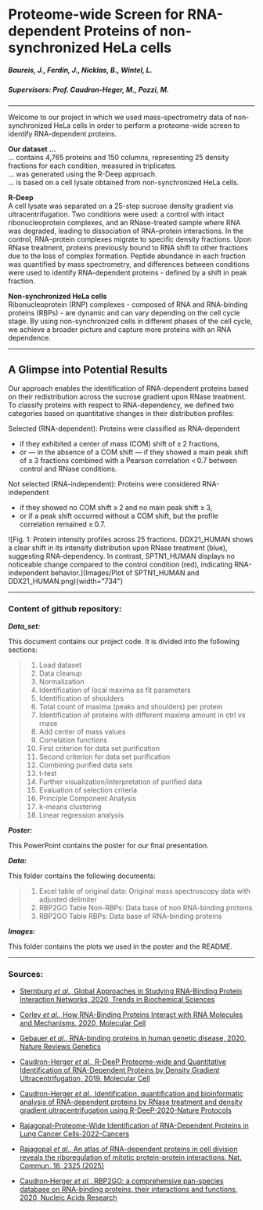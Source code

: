 # Proteome-wide Screen for RNA-dependent Proteins of non-synchronized HeLa cells

##### Baureis, J., Ferdin, J., Nicklas, B., Wintel, L.

##### Supervisors: Prof. Caudron-Heger, M., Pozzi, M.

------------------------------------------------------------------------

Welcome to our project in which we used mass-spectrometry data of non-synchronized HeLa cells in order to perform a proteome-wide screen to identify RNA-dependent proteins.

**Our dataset ...**\
... contains 4,765 proteins and 150 columns, representing 25 density fractions for each condition, measured in triplicates.\
... was generated using the R-Deep approach.\
... is based on a cell lysate obtained from non-synchronized HeLa cells.

**R-Deep**\
A cell lysate was separated on a 25-step sucrose density gradient via ultracentrifugation. Two conditions were used: a control with intact ribonucleoprotein complexes, and an RNase-treated sample where RNA was degraded, leading to dissociation of RNA–protein interactions. In the control, RNA–protein complexes migrate to specific density fractions. Upon RNase treatment, proteins previously bound to RNA shift to other fractions due to the loss of complex formation. Peptide abundance in each fraction was quantified by mass spectrometry, and differences between conditions were used to identify RNA-dependent proteins - defined by a shift in peak fraction.

**Non-synchronized HeLa cells**\
Ribonucleoprotein (RNP) complexes - composed of RNA and RNA-binding proteins (RBPs) - are dynamic and can vary depending on the cell cycle stage. By using non-synchronized cells in different phases of the cell cycle, we achieve a broader picture and capture more proteins with an RNA dependence.

------------------------------------------------------------------------

## A Glimpse into Potential Results

Our approach enables the identification of RNA-dependent proteins based on their redistribution across the sucrose gradient upon RNase treatment.
To classify proteins with respect to RNA-dependency, we defined two categories based on quantitative changes in their distribution profiles:

Selected (RNA-dependent): Proteins were classified as RNA-dependent  
- if they exhibited a center of mass (COM) shift of ≥ 2 fractions,  
- or — in the absence of a COM shift — if they showed a main peak shift of ≥ 3 fractions combined with a Pearson correlation < 0.7 between control and RNase conditions.  

Not selected (RNA-independent): Proteins were considered RNA-independent   
- if they showed no COM shift ≥ 2 and no main peak shift ≥ 3,  
- or if a peak shift occurred without a COM shift, but the profile correlation remained ≥ 0.7.  
    
![Fig. 1: Protein intensity profiles across 25 fractions. DDX21_HUMAN shows a clear shift in its intensity distribution upon RNase treatment (blue), suggesting RNA-dependency. In contrast, SPTN1_HUMAN displays no noticeable change compared to the control condition (red), indicating RNA-independent behavior.](Images/Plot of SPTN1_HUMAN and DDX21_HUMAN.png){width="734"}

------------------------------------------------------------------------

### Content of github repository:

***Data_set:***

This document contains our project code. It is divided into the following sections:

> 1.  Load dataset
> 2.  Data cleanup
> 3.  Normalization
> 4.  Identification of local maxima as fit parameters
> 5.  Identification of shoulders
> 6.  Total count of maxima (peaks and shoulders) per protein
> 7.  Identification of proteins with different maxima amount in ctrl vs rnase
> 8.  Add center of mass values
> 9.  Correlation functions
> 10. First criterion for data set purification
> 11. Second criterion for data set purification
> 12. Combining purified data sets
> 13. t-test
> 14. Further visualization/interpretation of purified data
> 15. Evaluation of selection criteria
> 16. Principle Component Analysis
> 17. k-means clustering
> 18. Linear regression analysis

***Poster:***

This PowerPoint contains the poster for our final presentation.

***Data:***

This folder contains the following documents:

> 1.  Excel table of original data: Original mass spectroscopy data with adjusted delimiter
> 2.  RBP2GO Table Non-RBPs: Data base of non RNA-binding proteins
> 3.  RBP2GO Table RBPs: Data base of RNA-binding proteins

***Images:***

This folder contains the plots we used in the poster and the README.

------------------------------------------------------------------------

### Sources:

-   [Sternburg *et al.*, Global Approaches in Studying RNA-Binding Protein Interaction Networks, 2020, Trends in Biochemical Sciences](https://github.com/user-attachments/files/19981693/Sternburg.et.al.Global.Approaches.in.Studying.RNA-Binding.Protein.Interaction.Networks.2020.Trends.in.Biochemical.Sciences.pdf)

-   [Corley *et al.*, How RNA-Binding Proteins Interact with RNA Molecules and Mechanisms, 2020, Molecular Cell](https://github.com/user-attachments/files/19981705/Corley.et.al.How.RNA-Binding.Proteins.Interact.with.RNA.Molecules.and.Mechanisms.2020.Molecular.Cell.pdf)

-   [Gebauer *et al*., RNA-binding proteins in human genetic disease, 2020, Nature Reviews Genetics](https://github.com/user-attachments/files/19981707/Gebauer.et.al.RNA-binding.proteins.in.human.genetic.disease.2020.Nature.Reviews.Genetics.pdf)

-   [Caudron-Herger *et al.*, R-DeeP Proteome-wide and Quantitative Identification of RNA-Dependent Proteins by Density Gradient Ultracentrifugation, 2019, Molecular Cell](https://github.com/user-attachments/files/19981712/Caudron-Herger.et.al.R-DeeP.Proteome-wide.and.Quantitative.Identification.of.RNA-Dependent.Proteins.by.Density.Gradient.Ultracentrifugation.2019.Molecular.Cell.pdf)

-   [Caudron-Herger *et al*., Identification, quantification and bioinformatic analysis of RNA-dependent proteins by RNase treatment and density gradient ultracentrifugation using R-DeeP-2020-Nature Protocols](https://github.com/user-attachments/files/19981715/Caudron-Herger-Identification.quantification.and.bioinformatic.analysis.of.RNA-dependent.proteins.by.RNase.treatment.and.density.gradient.ultracentrifugation.using.R-DeeP-2020-Nature.Protocols_1.pdf)

-   [Rajagopal-Proteome-Wide Identification of RNA-Dependent Proteins in Lung Cancer Cells-2022-Cancers](https://github.com/user-attachments/files/19981723/Rajagopal-Proteome-Wide.Identification.of.RNA-Dependent.Proteins.in.Lung.Cancer.Cells-2022-Cancers.pdf)

-   [Rajagopal *et al.*, An atlas of RNA-dependent proteins in cell division reveals the riboregulation of mitotic protein-protein interactions. Nat. Commun. 16, 2325 (2025)](https://github.com/user-attachments/files/19981728/Rajagopal.et.al.An.atlas.of.RNA-dependent.proteins.in.cell.division.reveals.the.riboregulation.of.mitotic.protein-protein.interactions.Nat.Commun.16.2325.2025.pdf)

-   [Caudron‑Herger *et al.*, RBP2GO: a comprehensive pan-species database on RNA-binding proteins, their interactions and functions, 2020, Nucleic Acids Research](https://doi.org/10.1093/nar/gkaa1040)


